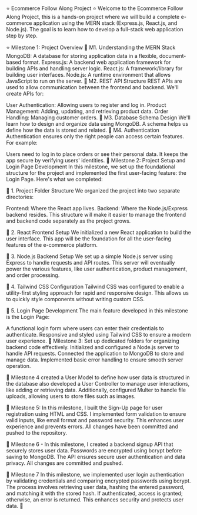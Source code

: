⭐ Ecommerce Follow Along Project ⭐
Welcome to the Ecommerce Follow Along Project, this is a hands-on project where we will build a complete e-commerce application using the MERN stack (Express.js, React.js, and Node.js). The goal is to learn how to develop a full-stack web application step by step.

⭐ Milestone 1: Project Overview
🌟 M1. Understanding the MERN Stack
MongoDB: A database for storing application data in a flexible, document-based format.
Express.js: A backend web application framework for building APIs and handling server logic.
React.js: A framework/library for building user interfaces.
Node.js: A runtime environment that allows JavaScript to run on the server.
🌟 M2. REST API Structure
REST APIs are used to allow communication between the frontend and backend. We'll create APIs for:

User Authentication: Allowing users to register and log in.
Product Management: Adding, updating, and retrieving product data.
Order Handling: Managing customer orders.
🌟 M3. Database Schema Design
We'll learn how to design and organize data using MongoDB.
A schema helps us define how the data is stored and related.
🌟 M4. Authentication
Authentication ensures only the right people can access certain features. For example:

Users need to log in to place orders or see their personal data.
It keeps the app secure by verifying users' identities.
🌟 Milestone 2: Project Setup and Login Page Development
In this milestone, we set up the foundational structure for the project and implemented the first user-facing feature: the Login Page. Here's what we completed:

🌟 1. Project Folder Structure
We organized the project into two separate directories:

Frontend: Where the React app lives.
Backend: Where the Node.js/Express backend resides.
This structure will make it easier to manage the frontend and backend code separately as the project grows.

🌟 2. React Frontend Setup
We initialized a new React application to build the user interface. This app will be the foundation for all the user-facing features of the e-commerce platform.

🌟 3. Node.js Backend Setup
We set up a simple Node.js server using Express to handle requests and API routes. This server will eventually power the various features, like user authentication, product management, and order processing.

🌟 4. Tailwind CSS Configuration
Tailwind CSS was configured to enable a utility-first styling approach for rapid and responsive design. This allows us to quickly style components without writing custom CSS.

🌟 5. Login Page Development
The main feature developed in this milestone is the Login Page:

A functional login form where users can enter their credentials to authenticate.
Responsive and styled using Tailwind CSS to ensure a modern user experience.
🌟 Milestone 3:
Set up dedicated folders for organizing backend code effectively. Initialized and configured a Node.js server to handle API requests. Connected the application to MongoDB to store and manage data. Implemented basic error handling to ensure smooth server operation.

🌟 Milestone 4
created a User Model to define how user data is structured in the database also developed a User Controller to manage user interactions, like adding or retrieving data. Additionally, configured Multer to handle file uploads, allowing users to store files such as images.

🌟 Milestone 5:
In this milestone, I built the Sign-Up page for user registration using HTML and CSS. I implemented form validation to ensure valid inputs, like email format and password security. This enhances user experience and prevents errors. All changes have been committed and pushed to the repository.

🌟 Milestone 6 -
In this milestone, I created a backend signup API that securely stores user data. Passwords are encrypted using bcrypt before saving to MongoDB. The API ensures secure user authentication and data privacy. All changes are committed and pushed.

🌟 Milestone 7
In this milestone, we implemented user login authentication by validating credentials and comparing encrypted passwords using bcrypt. The process involves retrieving user data, hashing the entered password, and matching it with the stored hash. If authenticated, access is granted; otherwise, an error is returned. This enhances security and protects user data. 🚀
